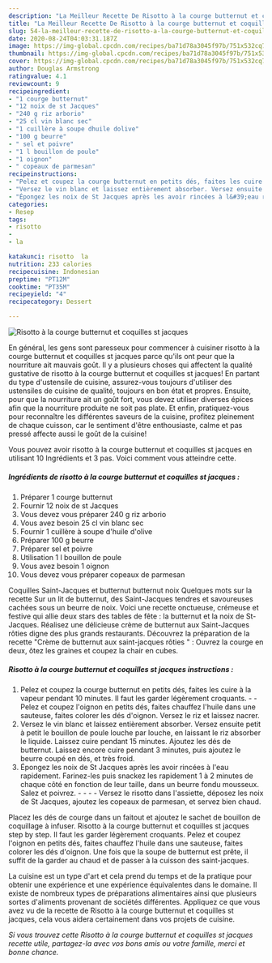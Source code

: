 ```yaml
---
description: "La Meilleur Recette De Risotto à la courge butternut et coquilles st jacques"
title: "La Meilleur Recette De Risotto à la courge butternut et coquilles st jacques"
slug: 54-la-meilleur-recette-de-risotto-a-la-courge-butternut-et-coquilles-st-jacques
date: 2020-08-24T04:03:31.187Z
image: https://img-global.cpcdn.com/recipes/ba71d78a3045f97b/751x532cq70/risotto-a-la-courge-butternut-et-coquilles-st-jacques-photo-principale-de-la-recette.jpg
thumbnail: https://img-global.cpcdn.com/recipes/ba71d78a3045f97b/751x532cq70/risotto-a-la-courge-butternut-et-coquilles-st-jacques-photo-principale-de-la-recette.jpg
cover: https://img-global.cpcdn.com/recipes/ba71d78a3045f97b/751x532cq70/risotto-a-la-courge-butternut-et-coquilles-st-jacques-photo-principale-de-la-recette.jpg
author: Douglas Armstrong
ratingvalue: 4.1
reviewcount: 9
recipeingredient:
- "1 courge butternut"
- "12 noix de st Jacques"
- "240 g riz arborio"
- "25 cl vin blanc sec"
- "1 cuillère à soupe dhuile dolive"
- "100 g beurre"
- " sel et poivre"
- "1 l bouillon de poule"
- "1 oignon"
- " copeaux de parmesan"
recipeinstructions:
- "Pelez et coupez la courge butternut en petits dés, faites les cuire à la vapeur pendant 10 minutes. Il faut les garder légèrement croquants.  Pelez et coupez l&#39;oignon en petits dés, faites chauffez l&#39;huile dans une sauteuse, faites colorer les dés d&#39;oignon. Versez le riz et laissez nacrer."
- "Versez le vin blanc et laissez entièrement absorber. Versez ensuite petit à petit le bouillon de poule louche par louche, en laissant le riz absorber le liquide. Laissez cuire pendant 15 minutes. Ajoutez les dés de butternut. Laissez encore cuire pendant 3 minutes, puis ajoutez le beurre coupé en dés, et très froid."
- "Épongez les noix de St Jacques après les avoir rincées à l&#39;eau rapidement. Farinez-les puis snackez les rapidement 1 à 2 minutes de chaque côté en fonction de leur taille, dans un beurre fondu mousseux. Salez et poivrez.     Versez le risotto dans l&#39;assiette, déposez les noix de St Jacques, ajoutez les copeaux de parmesan, et servez bien chaud."
categories:
- Resep
tags:
- risotto
- 
- la

katakunci: risotto  la 
nutrition: 233 calories
recipecuisine: Indonesian
preptime: "PT12M"
cooktime: "PT35M"
recipeyield: "4"
recipecategory: Dessert

---
```



![Risotto à la courge butternut et coquilles st jacques](https://img-global.cpcdn.com/recipes/ba71d78a3045f97b/751x532cq70/risotto-a-la-courge-butternut-et-coquilles-st-jacques-photo-principale-de-la-recette.jpg)

En général, les gens sont paresseux pour commencer à cuisiner risotto à la courge butternut et coquilles st jacques parce qu'ils ont peur que la nourriture ait mauvais goût. Il y a plusieurs choses qui affectent la qualité gustative de risotto à la courge butternut et coquilles st jacques! En partant du type d'ustensile de cuisine, assurez-vous toujours d'utiliser des ustensiles de cuisine de qualité, toujours en bon état et propres. Ensuite, pour que la nourriture ait un goût fort, vous devez utiliser diverses épices afin que la nourriture produite ne soit pas plate. Et enfin, pratiquez-vous pour reconnaître les différentes saveurs de la cuisine, profitez pleinement de chaque cuisson, car le sentiment d'être enthousiaste, calme et pas pressé affecte aussi le goût de la cuisine!

<!--inarticleads1-->

Vous pouvez avoir risotto à la courge butternut et coquilles st jacques en utilisant 10 Ingrédients et 3 pas. Voici comment vous atteindre cette.

##### Ingrédients de risotto à la courge butternut et coquilles st jacques :

1. Préparer 1 courge butternut
1. Fournir 12 noix de st Jacques
1. Vous devez vous préparer 240 g riz arborio
1. Vous avez besoin 25 cl vin blanc sec
1. Fournir 1 cuillère à soupe d&#39;huile d&#39;olive
1. Préparer 100 g beurre
1. Préparer  sel et poivre
1. Utilisation 1 l bouillon de poule
1. Vous avez besoin 1 oignon
1. Vous devez vous préparer  copeaux de parmesan


Coquilles Saint-Jacques et butternut butternut noix Quelques mots sur la recette Sur un lit de butternut, des Saint-Jacques tendres et savoureuses cachées sous un beurre de noix. Voici une recette onctueuse, crémeuse et festive qui allie deux stars des tables de fête : la butternut et la noix de St-Jacques. Réalisez une délicieuse crème de butternut aux Saint-Jacques rôties digne des plus grands restaurants. Découvrez la préparation de la recette &#34;Crème de butternut aux saint-jacques rôties &#34; : Ouvrez la courge en deux, ôtez les graines et coupez la chair en cubes. 

<!--inarticleads2-->

##### Risotto à la courge butternut et coquilles st jacques instructions :

1. Pelez et coupez la courge butternut en petits dés, faites les cuire à la vapeur pendant 10 minutes. Il faut les garder légèrement croquants. -  - Pelez et coupez l&#39;oignon en petits dés, faites chauffez l&#39;huile dans une sauteuse, faites colorer les dés d&#39;oignon. Versez le riz et laissez nacrer.
1. Versez le vin blanc et laissez entièrement absorber. Versez ensuite petit à petit le bouillon de poule louche par louche, en laissant le riz absorber le liquide. Laissez cuire pendant 15 minutes. Ajoutez les dés de butternut. Laissez encore cuire pendant 3 minutes, puis ajoutez le beurre coupé en dés, et très froid.
1. Épongez les noix de St Jacques après les avoir rincées à l&#39;eau rapidement. Farinez-les puis snackez les rapidement 1 à 2 minutes de chaque côté en fonction de leur taille, dans un beurre fondu mousseux. Salez et poivrez. -  -   -  - Versez le risotto dans l&#39;assiette, déposez les noix de St Jacques, ajoutez les copeaux de parmesan, et servez bien chaud.


Placez les dés de courge dans un faitout et ajoutez le sachet de bouillon de coquillage à infuser. Risotto à la courge butternut et coquilles st jacques step by step. Il faut les garder légèrement croquants. Pelez et coupez l&#39;oignon en petits dés, faites chauffez l&#39;huile dans une sauteuse, faites colorer les dés d&#39;oignon. Une fois que la soupe de butternut est prête, il suffit de la garder au chaud et de passer à la cuisson des saint-jacques. 

<!--inarticleads1-->

<p>
La cuisine est un type d'art et cela prend du temps et de la pratique pour obtenir une expérience et une expérience équivalentes dans le domaine. Il existe de nombreux types de préparations alimentaires ainsi que plusieurs sortes d'aliments provenant de sociétés différentes. Appliquez ce que vous avez vu de la recette de Risotto à la courge butternut et coquilles st jacques, cela vous aidera certainement dans vos projets de cuisine.
</p>

<p>
<i>Si vous trouvez cette Risotto à la courge butternut et coquilles st jacques recette utile, partagez-la avec vos bons amis ou votre famille, merci et bonne chance.</i>
</p>
